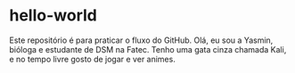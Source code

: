 # hello-world
Este repositório é para praticar o fluxo do GitHub.
Olá, eu sou a Yasmin, bióloga e estudante de DSM na Fatec. Tenho uma gata cinza chamada Kali, e no tempo livre gosto de jogar e ver animes.
